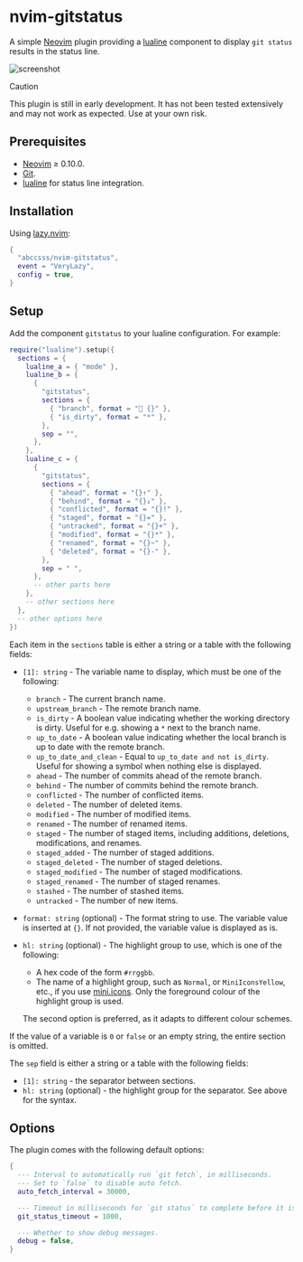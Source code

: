 # nvim-gitstatus

A simple [Neovim](https://neovim.io/) plugin providing a
[lualine](https://github.com/nvim-lualine/lualine.nvim)
component to display `git status` results in the status line.

![screenshot](https://github.com/user-attachments/assets/e375c61a-bfe7-454f-99c8-a67a8d033777)

> [!CAUTION]
> This plugin is still in early development. It has not been tested extensively
> and may not work as expected. Use at your own risk.

## Prerequisites

- [Neovim](https://neovim.io/) ≥ 0.10.0.
- [Git](https://git-scm.com/).
- [lualine](https://github.com/nvim-lualine/lualine.nvim)
  for status line integration.

## Installation

Using [lazy.nvim](https://lazy.folke.io/):

```lua
{
  "abccsss/nvim-gitstatus",
  event = "VeryLazy",
  config = true,
}
```

## Setup

Add the component `gitstatus` to your lualine configuration. For example:

```lua
require("lualine").setup({
  sections = {
    lualine_a = { "mode" },
    lualine_b = {
      {
        "gitstatus",
        sections = {
          { "branch", format = " {}" },
          { "is_dirty", format = "*" },
        },
        sep = "",
      },
    },
    lualine_c = {
      {
        "gitstatus",
        sections = {
          { "ahead", format = "{}↑" },
          { "behind", format = "{}↓" },
          { "conflicted", format = "{}!" },
          { "staged", format = "{}=" },
          { "untracked", format = "{}+" },
          { "modified", format = "{}*" },
          { "renamed", format = "{}~" },
          { "deleted", format = "{}-" },
        },
        sep = " ",
      },
      -- other parts here
    },
    -- other sections here
  },
  -- other options here
})
```

Each item in the `sections` table is either a string or a table with the
following fields:

- `[1]: string` - The variable name to display, which must be one of the
  following:

  - `branch` - The current branch name.
  - `upstream_branch` - The remote branch name.
  - `is_dirty` - A boolean value indicating whether the working directory is
    dirty. Useful for e.g. showing a `*` next to the branch name.
  - `up_to_date` - A boolean value indicating whether the local branch is up to
    date with the remote branch.
  - `up_to_date_and_clean` - Equal to `up_to_date and not is_dirty`. Useful for
    showing a symbol when nothing else is displayed.
  - `ahead` - The number of commits ahead of the remote branch.
  - `behind` - The number of commits behind the remote branch.
  - `conflicted` - The number of conflicted items.
  - `deleted` - The number of deleted items.
  - `modified` - The number of modified items.
  - `renamed` - The number of renamed items.
  - `staged` - The number of staged items, including additions, deletions,
    modifications, and renames.
  - `staged_added` - The number of staged additions.
  - `staged_deleted` - The number of staged deletions.
  - `staged_modified` - The number of staged modifications.
  - `staged_renamed` - The number of staged renames.
  - `stashed` - The number of stashed items.
  - `untracked` - The number of new items.

- `format: string` (optional) - The format string to use. The variable value is
  inserted at `{}`. If not provided, the variable value is displayed as is.

- `hl: string` (optional) - The highlight group to use, which is one of the
  following:

  - A hex code of the form `#rrggbb`.
  - The name of a highlight group, such as `Normal`, or `MiniIconsYellow`,
    etc., if you use [mini.icons](https://github.com/echasnovski/mini.icons).
    Only the foreground colour of the highlight group is used.

  The second option is preferred, as it adapts to different colour schemes.

If the value of a variable is `0` or `false` or an empty string,
the entire section is omitted.

The `sep` field is either a string or a table with the following fields:

- `[1]: string` - the separator between sections.
- `hl: string` (optional) - the highlight group for the separator. See above
  for the syntax.

## Options

The plugin comes with the following default options:

```lua
{
  --- Interval to automatically run `git fetch`, in milliseconds.
  --- Set to `false` to disable auto fetch.
  auto_fetch_interval = 30000,

  --- Timeout in milliseconds for `git status` to complete before it is killed.
  git_status_timeout = 1000,

  --- Whether to show debug messages.
  debug = false,
}
```
